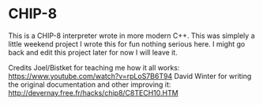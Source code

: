 # CHIP-8

This is a CHIP-8 interpreter wrote in more modern C++. This was simplely a little weekend project I wrote this for fun nothing serious here. I might go back and edit this project later for now I will leave it.


Credits
  Joel/Bistket for teaching me how it all works: https://www.youtube.com/watch?v=rpLoS7B6T94
  David Winter for writing the original documentation and other improving it: http://devernay.free.fr/hacks/chip8/C8TECH10.HTM
